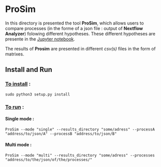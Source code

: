 # ProSim

In this directory is presented the tool __ProSim__, which allows users to compare processes (in the forme of a json file : output of __Nextflow Analyzer__) folowing different hypotheses. These different hypotheses are presente in the [Jupyter notebook](mesure_similarity.ipynb).

The results of __Prosim__ are presented in different _csv(s)_ files in the form of matrixes.

## Install and Run

### <ins>To install</ins> :
```
sudo python3 setup.py install
```

### <ins>To run</ins> :

#### __Single mode :__ 
```
ProSim --mode "single" --results_directory "some/adress" --processA "address/to/json/A" --processB "address/to/json/B"
```
#### __Multi mode :__
```
ProSim --mode "multi" --results_directory "some/adress" --processes "address/to/the/json/of/the/processes/"
```
